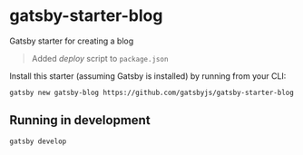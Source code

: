 # gatsby-starter-blog
Gatsby starter for creating a blog

> Added *deploy* script to `package.json`

Install this starter (assuming Gatsby is installed) by running from your CLI:

`gatsby new gatsby-blog https://github.com/gatsbyjs/gatsby-starter-blog`

## Running in development
`gatsby develop`

